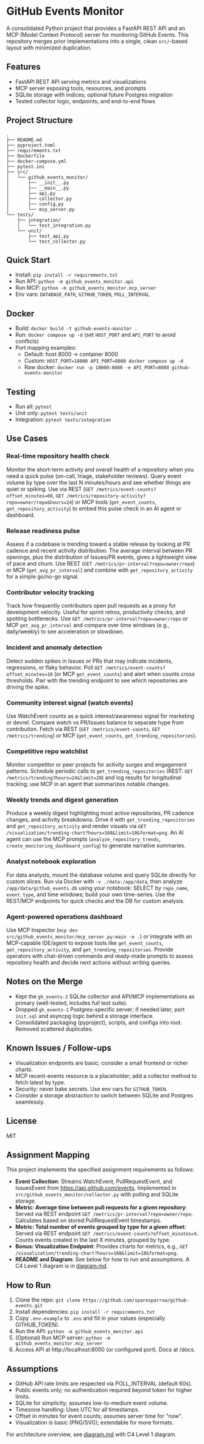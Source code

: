 # GitHub Events Monitor

A consolidated Python project that provides a FastAPI REST API and an MCP (Model Context Protocol) server for monitoring GitHub Events. This repository merges prior implementations into a single, clean `src/`-based layout with minimized duplication.

## Features

- FastAPI REST API serving metrics and visualizations
- MCP server exposing tools, resources, and prompts
- SQLite storage with indices; optional future Postgres migration
- Tested collector logic, endpoints, and end-to-end flows

## Project Structure

```
.
├── README.md
├── pyproject.toml
├── requirements.txt
├── Dockerfile
├── docker-compose.yml
├── pytest.ini
├── src/
│   └── github_events_monitor/
│       ├── __init__.py
│       ├── __main__.py
│       ├── api.py
│       ├── collector.py
│       ├── config.py
│       └── mcp_server.py
└── tests/
    ├── integration/
    │   └── test_integration.py
    └── unit/
        ├── test_api.py
        └── test_collector.py
```

## Quick Start

- Install: `pip install -r requirements.txt`
- Run API: `python -m github_events_monitor.api`
- Run MCP: `python -m github_events_monitor.mcp_server`
- Env vars: `DATABASE_PATH`, `GITHUB_TOKEN`, `POLL_INTERVAL`

## Docker

- Build: `docker build -t github-events-monitor .`
- Run: `docker compose up -d` (set `HOST_PORT` and `API_PORT` to avoid conflicts)
- Port mapping examples:
  - Default: host 8000 -> container 8000
  - Custom: `HOST_PORT=18000 API_PORT=8080 docker compose up -d`
  - Raw docker: `docker run -p 18000:8080 -e API_PORT=8080 github-events-monitor`

## Testing

- Run all: `pytest`
- Unit only: `pytest tests/unit`
- Integration: `pytest tests/integration`

## Use Cases

### Real-time repository health check
Monitor the short-term activity and overall health of a repository when you need a quick pulse (on-call, triage, stakeholder reviews). Query event volume by type over the last N minutes/hours and see whether things are quiet or spiking. Use via REST (`GET /metrics/event-counts?offset_minutes=60`, `GET /metrics/repository-activity?repo=owner/repo&hours=24`) or MCP tools (`get_event_counts`, `get_repository_activity`) to embed this pulse check in an AI agent or dashboard.

### Release readiness pulse
Assess if a codebase is trending toward a stable release by looking at PR cadence and recent activity distribution. The average interval between PR openings, plus the distribution of Issues/PR events, gives a lightweight view of pace and churn. Use REST (`GET /metrics/pr-interval?repo=owner/repo`) or MCP (`get_avg_pr_interval`) and combine with `get_repository_activity` for a simple go/no-go signal.

### Contributor velocity tracking
Track how frequently contributors open pull requests as a proxy for development velocity. Useful for sprint retros, productivity checks, and spotting bottlenecks. Use `GET /metrics/pr-interval?repo=owner/repo` or MCP `get_avg_pr_interval` and compare over time windows (e.g., daily/weekly) to see acceleration or slowdown.

### Incident and anomaly detection
Detect sudden spikes in Issues or PRs that may indicate incidents, regressions, or flaky behavior. Poll `GET /metrics/event-counts?offset_minutes=10` (or MCP `get_event_counts`) and alert when counts cross thresholds. Pair with the trending endpoint to see which repositories are driving the spike.

### Community interest signal (watch events)
Use WatchEvent counts as a quick interest/awareness signal for marketing or devrel. Compare watch vs PR/Issues balance to separate hype from contribution. Fetch via REST (`GET /metrics/event-counts`, `GET /metrics/trending`) or MCP (`get_event_counts`, `get_trending_repositories`).

### Competitive repo watchlist
Monitor competitor or peer projects for activity surges and engagement patterns. Schedule periodic calls to `get_trending_repositories` (REST: `GET /metrics/trending?hours=24&limit=20`) and log results for longitudinal tracking; use MCP in an agent that summarizes notable changes.

### Weekly trends and digest generation
Produce a weekly digest highlighting most active repositories, PR cadence changes, and activity breakdowns. Drive it with `get_trending_repositories` and `get_repository_activity` and render visuals via `GET /visualization/trending-chart?hours=168&limit=10&format=png`. An AI agent can use the MCP prompts (`analyze_repository_trends`, `create_monitoring_dashboard_config`) to generate narrative summaries.

### Analyst notebook exploration
For data analysts, mount the database volume and query SQLite directly for custom slices. Run via Docker with `-v ./data:/app/data`, then analyze `/app/data/github_events.db` using your notebook: SELECT by `repo_name`, `event_type`, and time windows; build your own time-series. Use the REST/MCP endpoints for quick checks and the DB for custom analysis.

### Agent-powered operations dashboard
Use MCP Inspector (`mcp dev src/github_events_monitor/mcp_server.py:main -e .`) or integrate with an MCP-capable IDE/agent to expose tools like `get_event_counts`, `get_repository_activity`, and `get_trending_repositories`. Provide operators with chat-driven commands and ready-made prompts to assess repository health and decide next actions without writing queries.

## Notes on the Merge

- Kept the `gh_events-2` SQLite collector and API/MCP implementations as primary (well-tested, includes full test suite).
- Dropped `gh_events-1` Postgres-specific server; if needed later, port `init.sql` and asyncpg logic behind a storage interface.
- Consolidated packaging (pyproject), scripts, and configs into root. Removed scattered duplicates.

## Known Issues / Follow-ups

- Visualization endpoints are basic; consider a small frontend or richer charts.
- MCP recent-events resource is a placeholder; add a collector method to fetch latest by type.
- Security: never bake secrets. Use env vars for `GITHUB_TOKEN`.
- Consider a storage abstraction to switch between SQLite and Postgres seamlessly.

## License

MIT

## Assignment Mapping
This project implements the specified assignment requirements as follows:

- **Event Collection**: Streams WatchEvent, PullRequestEvent, and IssuesEvent from https://api.github.com/events. Implemented in `src/github_events_monitor/collector.py` with polling and SQLite storage.
- **Metric: Average time between pull requests for a given repository**: Served via REST endpoint `GET /metrics/pr-interval?repo=owner/repo`. Calculates based on stored PullRequestEvent timestamps.
- **Metric: Total number of events grouped by type for a given offset**: Served via REST endpoint `GET /metrics/event-counts?offset_minutes=X`. Counts events created in the last X minutes, grouped by type.
- **Bonus: Visualization Endpoint**: Provides charts for metrics, e.g., `GET /visualization/trending-chart?hours=168&limit=10&format=png`.
- **README and Diagram**: See below for how to run and assumptions. A C4 Level 1 diagram is in [diagram.md](diagram.md).

## How to Run
1. Clone the repo: `git clone https://github.com/sparesparrow/github-events.git`
2. Install dependencies: `pip install -r requirements.txt`
3. Copy `.env.example` to `.env` and fill in your values (especially GITHUB_TOKEN).
4. Run the API: `python -m github_events_monitor.api`
5. (Optional) Run MCP server: `python -m github_events_monitor.mcp_server`
6. Access API at http://localhost:8000 (or configured port). Docs at /docs.

## Assumptions
- GitHub API rate limits are respected via POLL_INTERVAL (default 60s).
- Public events only; no authentication required beyond token for higher limits.
- SQLite for simplicity; assumes low-to-medium event volume.
- Timezone handling: Uses UTC for all timestamps.
- Offset in minutes for event counts; assumes server time for "now".
- Visualization is basic (PNG/SVG); extendable for more formats.

For architecture overview, see [diagram.md](diagram.md) with C4 Level 1 diagram.
